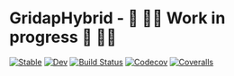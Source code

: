 # GridapHybrid - :construction: :construction::construction: **Work in progress** :construction: :construction::construction:

[![Stable](https://img.shields.io/badge/docs-stable-blue.svg)](https://gridap.github.io/GridapHybrid.jl/stable)
[![Dev](https://img.shields.io/badge/docs-dev-blue.svg)](https://gridap.github.io/GridapHybrid.jl/dev)
[![Build Status](https://travis-ci.com/gridap/GridapHybrid.jl.svg?branch=master)](https://travis-ci.com/gridap/GridapHybrid.jl)
[![Codecov](https://codecov.io/gh/gridap/GridapHybrid.jl/branch/master/graph/badge.svg)](https://codecov.io/gh/gridap/GridapHybrid.jl)
[![Coveralls](https://coveralls.io/repos/github/gridap/GridapHybrid.jl/badge.svg?branch=master)](https://coveralls.io/github/gridap/GridapHybrid.jl?branch=master)
